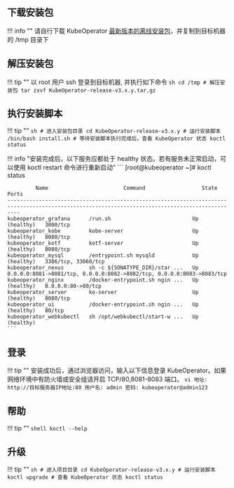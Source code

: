 
## 下载安装包

!!! info ""
    请自行下载 KubeOperator [最新版本的离线安装包](https://github.com/KubeOperator/KubeOperator/releases)，并复制到目标机器的 /tmp 目录下

## 解压安装包

!!! tip ""
    以 root 用户 ssh 登录到目标机器, 并执行如下命令
    ```sh
    cd /tmp
    # 解压安装包
    tar zxvf KubeOperator-release-v3.x.y.tar.gz
    ```

## 执行安装脚本

!!! tip ""
    ```sh
    # 进入安装包目录
    cd KubeOperator-release-v3.x.y
    # 运行安装脚本
    /bin/bash install.sh
    # 等待安装脚本执行完成后，查看 KubeOperator 状态
    koctl status
    ```

!!! info "安装完成后，以下服务应都处于 healthy 状态。若有服务未正常启动，可以使用 koctl restart 命令进行重新启动"
    ```
    [root@kubeoperator ~]# koctl status

             Name                        Command                  State                                       Ports
    ------------------------------------------------------------------------------------------------------------------------------------------------
    kubeoperator_grafana      /run.sh                          Up (healthy)   3000/tcp
    kubeoperator_kobe         kobe-server                      Up (healthy)   8080/tcp
    kubeoperator_kotf         kotf-server                      Up (healthy)   8080/tcp
    kubeoperator_mysql        /entrypoint.sh mysqld            Up (healthy)   3306/tcp, 33060/tcp
    kubeoperator_nexus        sh -c ${SONATYPE_DIR}/star ...   Up             0.0.0.0:8081->8081/tcp, 0.0.0.0:8082->8082/tcp, 0.0.0.0:8083->8083/tcp
    kubeoperator_nginx        /docker-entrypoint.sh ngin ...   Up (healthy)   0.0.0.0:80->80/tcp
    kubeoperator_server       ko-server                        Up (healthy)   8080/tcp
    kubeoperator_ui           /docker-entrypoint.sh ngin ...   Up (healthy)   80/tcp
    kubeoperator_webkubectl   sh /opt/webkubectl/start-w ...   Up (healthy)
    ```

## 登录

!!! tip ""
    安装成功后，通过浏览器访问，输入以下信息登录 KubeOperator。如果网络环境中有防火墙或安全组请开启 TCP/80,8081-8083 端口。
    ```vi
    地址: http://目标服务器IP地址:80
    用户名: admin
    密码: kubeoperator@admin123
    ```

## 帮助

!!! tip ""
    ```shell
    koctl --help
    ```

## 升级

!!! tip ""
    ```sh
    # 进入项目目录
    cd KubeOperator-release-v3.x.y
    # 运行安装脚本
    koctl upgrade
    # 查看 KubeOperator 状态
    koctl status
    ```
